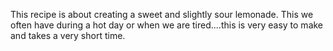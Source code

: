 This recipe is about creating a sweet and slightly  sour lemonade. This we often have during a hot day or when we are tired....this is very easy to make and takes a very short time.